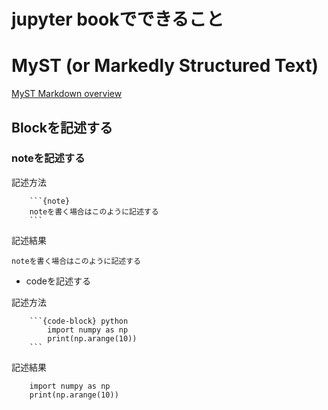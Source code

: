 # jupyter bookでできること


# MyST (or Markedly Structured Text)
[MyST Markdown overview](https://jupyterbook.org/en/stable/content/myst.html)


## Blockを記述する


### noteを記述する

記述方法
```{code-block}
    ```{note}
    noteを書く場合はこのように記述する
    ```
```

記述結果
```{note}
noteを書く場合はこのように記述する
```


- codeを記述する

記述方法

```{code-block} python
    ```{code-block} python
        import numpy as np
        print(np.arange(10))
    ```
```

記述結果
```{code-block} python
    import numpy as np
    print(np.arange(10))
```

```python


```
